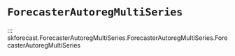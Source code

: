 # `ForecasterAutoregMultiSeries`

::: skforecast.ForecasterAutoregMultiSeries.ForecasterAutoregMultiSeries.ForecasterAutoregMultiSeries